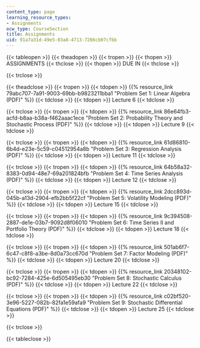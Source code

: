 ```yaml
---
content_type: page
learning_resource_types:
- Assignments
ocw_type: CourseSection
title: Assignments
uid: 91a7a31d-49e5-03a8-4713-7266cb07cfbb
---
```


{{< tableopen >}}
{{< theadopen >}}
{{< tropen >}}
{{< thopen >}}
ASSIGNMENTS
{{< thclose >}}
{{< thopen >}}
DUE IN
{{< thclose >}}

{{< trclose >}}

{{< theadclose >}}
{{< tropen >}}
{{< tdopen >}}
{{% resource_link 79abc707-7a91-9003-69bb-b9823211bba1 "Problem Set 1: Linear Algebra (PDF)" %}}
{{< tdclose >}}
{{< tdopen >}}
Lecture 6
{{< tdclose >}}

{{< trclose >}}
{{< tropen >}}
{{< tdopen >}}
{{% resource_link 86e64fb3-acfd-b8aa-b38a-f462aaac1ece "Problem Set 2: Probability Theory and Stochastic Process (PDF)" %}}
{{< tdclose >}}
{{< tdopen >}}
Lecture 9
{{< tdclose >}}

{{< trclose >}}
{{< tropen >}}
{{< tdopen >}}
{{% resource_link 61d86810-6b4d-e23e-5c59-c04512954a8b "Problem Set 3: Regression Analysis (PDF)" %}}
{{< tdclose >}}
{{< tdopen >}}
Lecture 11
{{< tdclose >}}

{{< trclose >}}
{{< tropen >}}
{{< tdopen >}}
{{% resource_link 64b58a32-8383-0d94-48e7-69a201824bfb "Problem Set 4: Time Series Analysis (PDF)" %}}
{{< tdclose >}}
{{< tdopen >}}
Lecture 12
{{< tdclose >}}

{{< trclose >}}
{{< tropen >}}
{{< tdopen >}}
{{% resource_link 2dcc893d-045b-a13d-2904-efb2bb5f22cf "Problem Set 5: Volatility Modeling (PDF)" %}}
{{< tdclose >}}
{{< tdopen >}}
Lecture 15
{{< tdclose >}}

{{< trclose >}}
{{< tropen >}}
{{< tdopen >}}
{{% resource_link 9c394508-2887-de1e-03b7-9092d8f06010 "Problem Set 6: Time Series II and Portfolio Theory (PDF)" %}}
{{< tdclose >}}
{{< tdopen >}}
Lecture 18
{{< tdclose >}}

{{< trclose >}}
{{< tropen >}}
{{< tdopen >}}
{{% resource_link 501ab6f7-6c47-c8f8-a3be-8d0a73cc670d "Problem Set 7: Factor Modeling (PDF)" %}}
{{< tdclose >}}
{{< tdopen >}}
Lecture 20
{{< tdclose >}}

{{< trclose >}}
{{< tropen >}}
{{< tdopen >}}
{{% resource_link 20348102-bc92-7284-425e-6d505495eb30 "Problem Set 8: Stochastic Calculus (PDF)" %}}
{{< tdclose >}}
{{< tdopen >}}
Lecture 22
{{< tdclose >}}

{{< trclose >}}
{{< tropen >}}
{{< tdopen >}}
{{% resource_link c02bf520-3e96-5227-082b-82fa1e59afa9 "Problem Set 9: Stochastic Differential Equations (PDF)" %}}
{{< tdclose >}}
{{< tdopen >}}
Lecture 25
{{< tdclose >}}

{{< trclose >}}

{{< tableclose >}}